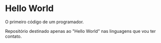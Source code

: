 # Hello World
 O primeiro código de um programador.
 
 Repositório destinado apenas ao "Hello World" nas linguagens que vou ter contato.
